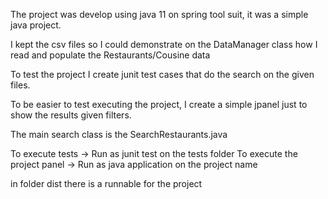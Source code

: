The project was develop using java 11 on spring tool suit, it was a simple java project.

I kept the csv files so I could demonstrate on the DataManager class how I read and populate the Restaurants/Cousine data

To test the project I create junit test cases that do the search on the given files.

To be easier to test executing the project, I create a simple jpanel just to show the results given filters.

The main search class is the SearchRestaurants.java

To execute tests -> Run as junit test on the tests folder
To execute the project panel -> Run as java application on the project name

in folder dist there is a runnable for the project